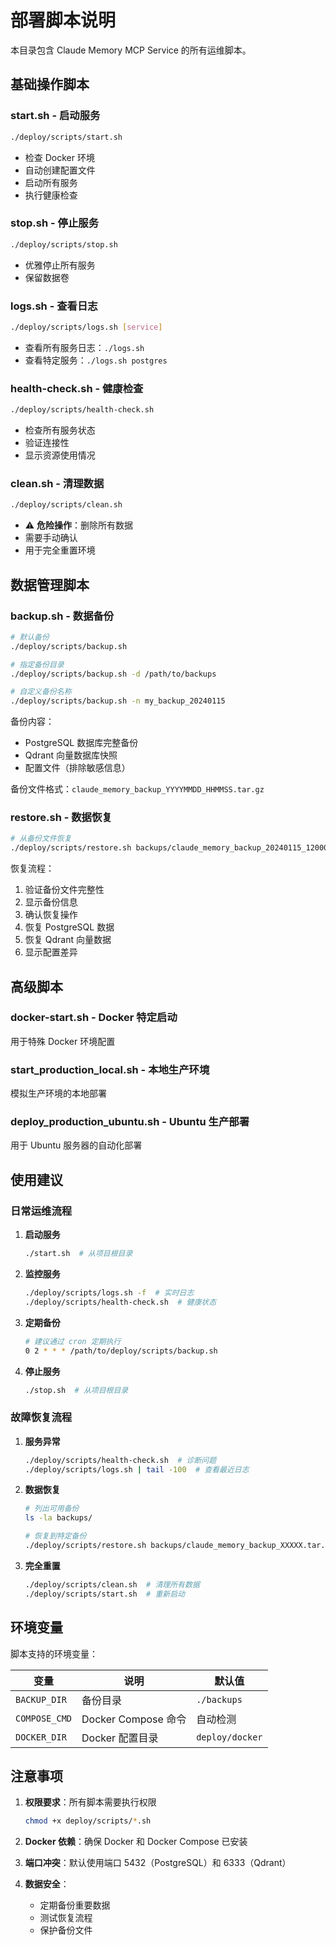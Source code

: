 # 部署脚本说明

本目录包含 Claude Memory MCP Service 的所有运维脚本。

## 基础操作脚本

### start.sh - 启动服务
```bash
./deploy/scripts/start.sh
```
- 检查 Docker 环境
- 自动创建配置文件
- 启动所有服务
- 执行健康检查

### stop.sh - 停止服务
```bash
./deploy/scripts/stop.sh
```
- 优雅停止所有服务
- 保留数据卷

### logs.sh - 查看日志
```bash
./deploy/scripts/logs.sh [service]
```
- 查看所有服务日志：`./logs.sh`
- 查看特定服务：`./logs.sh postgres`

### health-check.sh - 健康检查
```bash
./deploy/scripts/health-check.sh
```
- 检查所有服务状态
- 验证连接性
- 显示资源使用情况

### clean.sh - 清理数据
```bash
./deploy/scripts/clean.sh
```
- ⚠️ **危险操作**：删除所有数据
- 需要手动确认
- 用于完全重置环境

## 数据管理脚本

### backup.sh - 数据备份
```bash
# 默认备份
./deploy/scripts/backup.sh

# 指定备份目录
./deploy/scripts/backup.sh -d /path/to/backups

# 自定义备份名称
./deploy/scripts/backup.sh -n my_backup_20240115
```

备份内容：
- PostgreSQL 数据库完整备份
- Qdrant 向量数据库快照
- 配置文件（排除敏感信息）

备份文件格式：`claude_memory_backup_YYYYMMDD_HHMMSS.tar.gz`

### restore.sh - 数据恢复
```bash
# 从备份文件恢复
./deploy/scripts/restore.sh backups/claude_memory_backup_20240115_120000.tar.gz
```

恢复流程：
1. 验证备份文件完整性
2. 显示备份信息
3. 确认恢复操作
4. 恢复 PostgreSQL 数据
5. 恢复 Qdrant 向量数据
6. 显示配置差异

## 高级脚本

### docker-start.sh - Docker 特定启动
用于特殊 Docker 环境配置

### start_production_local.sh - 本地生产环境
模拟生产环境的本地部署

### deploy_production_ubuntu.sh - Ubuntu 生产部署
用于 Ubuntu 服务器的自动化部署

## 使用建议

### 日常运维流程

1. **启动服务**
   ```bash
   ./start.sh  # 从项目根目录
   ```

2. **监控服务**
   ```bash
   ./deploy/scripts/logs.sh -f  # 实时日志
   ./deploy/scripts/health-check.sh  # 健康状态
   ```

3. **定期备份**
   ```bash
   # 建议通过 cron 定期执行
   0 2 * * * /path/to/deploy/scripts/backup.sh
   ```

4. **停止服务**
   ```bash
   ./stop.sh  # 从项目根目录
   ```

### 故障恢复流程

1. **服务异常**
   ```bash
   ./deploy/scripts/health-check.sh  # 诊断问题
   ./deploy/scripts/logs.sh | tail -100  # 查看最近日志
   ```

2. **数据恢复**
   ```bash
   # 列出可用备份
   ls -la backups/
   
   # 恢复到特定备份
   ./deploy/scripts/restore.sh backups/claude_memory_backup_XXXXX.tar.gz
   ```

3. **完全重置**
   ```bash
   ./deploy/scripts/clean.sh  # 清理所有数据
   ./deploy/scripts/start.sh  # 重新启动
   ```

## 环境变量

脚本支持的环境变量：

| 变量 | 说明 | 默认值 |
|------|------|--------|
| `BACKUP_DIR` | 备份目录 | `./backups` |
| `COMPOSE_CMD` | Docker Compose 命令 | 自动检测 |
| `DOCKER_DIR` | Docker 配置目录 | `deploy/docker` |

## 注意事项

1. **权限要求**：所有脚本需要执行权限
   ```bash
   chmod +x deploy/scripts/*.sh
   ```

2. **Docker 依赖**：确保 Docker 和 Docker Compose 已安装

3. **端口冲突**：默认使用端口 5432（PostgreSQL）和 6333（Qdrant）

4. **数据安全**：
   - 定期备份重要数据
   - 测试恢复流程
   - 保护备份文件